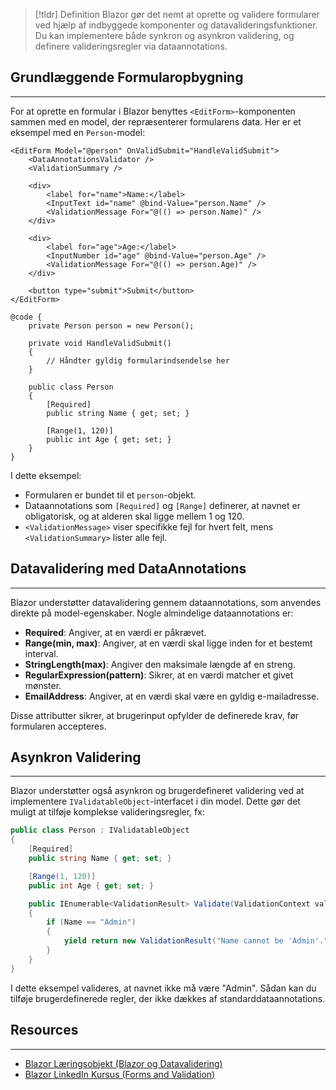 > [!tldr] Definition
Blazor gør det nemt at oprette og validere formularer ved hjælp af indbyggede komponenter og datavalideringsfunktioner. Du kan implementere både synkron og asynkron validering, og definere valideringsregler via dataannotations.



## Grundlæggende Formularopbygning
---
For at oprette en formular i Blazor benyttes `<EditForm>`-komponenten sammen med en model, der repræsenterer formularens data. Her er et eksempel med en `Person`-model:

```razor
<EditForm Model="@person" OnValidSubmit="HandleValidSubmit">
    <DataAnnotationsValidator />
    <ValidationSummary />

    <div>
        <label for="name">Name:</label>
        <InputText id="name" @bind-Value="person.Name" />
        <ValidationMessage For="@(() => person.Name)" />
    </div>

    <div>
        <label for="age">Age:</label>
        <InputNumber id="age" @bind-Value="person.Age" />
        <ValidationMessage For="@(() => person.Age)" />
    </div>

    <button type="submit">Submit</button>
</EditForm>

@code {
    private Person person = new Person();

    private void HandleValidSubmit()
    {
        // Håndter gyldig formularindsendelse her
    }

    public class Person
    {
        [Required]
        public string Name { get; set; }

        [Range(1, 120)]
        public int Age { get; set; }
    }
}
```
I dette eksempel:

- Formularen er bundet til et `person`-objekt.
- Dataannotations som `[Required]` og `[Range]` definerer, at navnet er obligatorisk, og at alderen skal ligge mellem 1 og 120.
- `<ValidationMessage>` viser specifikke fejl for hvert felt, mens `<ValidationSummary>` lister alle fejl.

## Datavalidering med DataAnnotations
---
Blazor understøtter datavalidering gennem dataannotations, som anvendes direkte på model-egenskaber. Nogle almindelige dataannotations er:

- **Required**: Angiver, at en værdi er påkrævet.
- **Range(min, max)**: Angiver, at en værdi skal ligge inden for et bestemt interval.
- **StringLength(max)**: Angiver den maksimale længde af en streng.
- **RegularExpression(pattern)**: Sikrer, at en værdi matcher et givet mønster.
- **EmailAddress**: Angiver, at en værdi skal være en gyldig e-mailadresse.

Disse attributter sikrer, at brugerinput opfylder de definerede krav, før formularen accepteres.


## Asynkron Validering
---
Blazor understøtter også asynkron og brugerdefineret validering ved at implementere `IValidatableObject`-interfacet i din model. Dette gør det muligt at tilføje komplekse valideringsregler, fx:

```csharp
public class Person : IValidatableObject
{
    [Required]
    public string Name { get; set; }

    [Range(1, 120)]
    public int Age { get; set; }

    public IEnumerable<ValidationResult> Validate(ValidationContext validationContext)
    {
        if (Name == "Admin")
        {
            yield return new ValidationResult("Name cannot be 'Admin'.", new[] { nameof(Name) });
        }
    }
}
```
I dette eksempel valideres, at navnet ikke må være "Admin". Sådan kan du tilføje brugerdefinerede regler, der ikke dækkes af standarddataannotations.
## Resources
---
- [Blazor Læringsobjekt (Blazor og Datavalidering)](https://scorm.itslearning.com/data/3289/C20150/ims_import_36/scormcontent/index.html#/lessons/kX8vvu8SilmpsBrmJCHAMn3Ra2phet4Z)
- [Blazor LinkedIn Kursus (Forms and Validation)](https://www.linkedin.com/learning/front-end-web-development-with-dot-net/forms-validation-in-blazor-web-apps?autoSkip=true&resume=false&u=57075649)